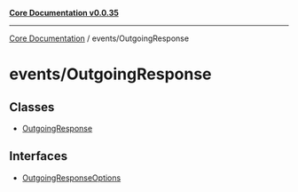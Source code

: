 [**Core Documentation v0.0.35**](../../README.md)

***

[Core Documentation](../../modules.md) / events/OutgoingResponse

# events/OutgoingResponse

## Classes

- [OutgoingResponse](classes/OutgoingResponse.md)

## Interfaces

- [OutgoingResponseOptions](interfaces/OutgoingResponseOptions.md)
